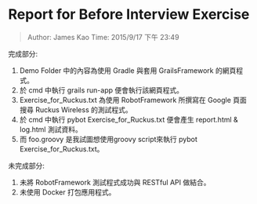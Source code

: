 # Report for Before Interview Exercise #

> Author: James Kao
> Time: 2015/9/17 下午 23:49

完成部分:
1. Demo Folder 中的內容為使用 Gradle 與套用 GrailsFramework 的網頁程式。
2. 於 cmd 中執行 grails run-app 便會執行該網頁程式。
3. Exercise_for_Ruckus.txt 為使用 RobotFramework 所撰寫在 Google 頁面	搜尋 Ruckus Wireless 的測試程式。
4. 於 cmd 中執行 pybot Exercise_for_Ruckus.txt 便會產生 report.html & log.html 測試資料。
5. 而 foo.groovy 是我試圖想使用groovy script來執行 pybot Exercise_for_Ruckus.txt。

未完成部分:
1. 未將 RobotFramework 測試程式成功與 RESTful API 做結合。
2. 未使用 Docker 打包應用程式。
